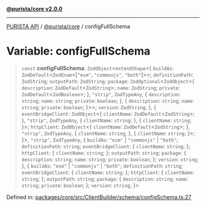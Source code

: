 [**@purista/core v2.0.0**](../README.md)

***

[PURISTA API](../../../packages.md) / [@purista/core](../README.md) / configFullSchema

# Variable: configFullSchema

> `const` **configFullSchema**: `ZodObject`\<`extendShape`\<\{ `buildAs`: `ZodDefault`\<`ZodEnum`\<\[`"esm"`, `"commonjs"`, `"both"`\]\>\>; `definitionPath`: `ZodString`; `outputPath`: `ZodString`; `package`: `ZodOptional`\<`ZodObject`\<\{ `description`: `ZodDefault`\<`ZodString`\>; `name`: `ZodString`; `private`: `ZodDefault`\<`ZodBoolean`\>; \}, `"strip"`, `ZodTypeAny`, \{ `description`: `string`; `name`: `string`; `private`: `boolean`; \}, \{ `description`: `string`; `name`: `string`; `private`: `boolean`; \}\>\>; `version`: `ZodString`; \}, \{ `eventBridgeClient`: `ZodObject`\<\{ `clientName`: `ZodDefault`\<`ZodString`\>; \}, `"strip"`, `ZodTypeAny`, \{ `clientName`: `string`; \}, \{ `clientName`: `string`; \}\>; `httpClient`: `ZodObject`\<\{ `clientName`: `ZodDefault`\<`ZodString`\>; \}, `"strip"`, `ZodTypeAny`, \{ `clientName`: `string`; \}, \{ `clientName`: `string`; \}\>; \}\>, `"strip"`, `ZodTypeAny`, \{ `buildAs`: `"esm"` \| `"commonjs"` \| `"both"`; `definitionPath`: `string`; `eventBridgeClient`: \{ `clientName`: `string`; \}; `httpClient`: \{ `clientName`: `string`; \}; `outputPath`: `string`; `package`: \{ `description`: `string`; `name`: `string`; `private`: `boolean`; \}; `version`: `string`; \}, \{ `buildAs`: `"esm"` \| `"commonjs"` \| `"both"`; `definitionPath`: `string`; `eventBridgeClient`: \{ `clientName`: `string`; \}; `httpClient`: \{ `clientName`: `string`; \}; `outputPath`: `string`; `package`: \{ `description`: `string`; `name`: `string`; `private`: `boolean`; \}; `version`: `string`; \}\>

Defined in: [packages/core/src/ClientBuilder/schema/configSchema.ts:27](https://github.com/puristajs/purista/blob/master/packages/core/src/ClientBuilder/schema/configSchema.ts#L27)
